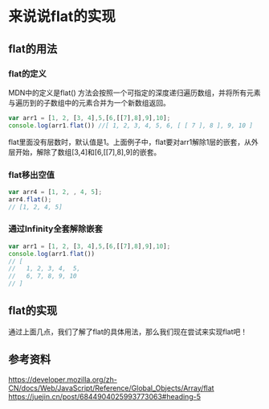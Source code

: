 # 来说说flat的实现

## flat的用法
### flat的定义
MDN中的定义是flat() 方法会按照一个可指定的深度递归遍历数组，并将所有元素与遍历到的子数组中的元素合并为一个新数组返回。

```javascript
var arr1 = [1, 2, [3, 4],5,[6,[[7],8],9],10];
console.log(arr1.flat()) //[ 1, 2, 3, 4, 5, 6, [ [ 7 ], 8 ], 9, 10 ]
```

flat里面没有层数时，默认值是1。上面例子中，flat要对arr1解除1层的嵌套，从外层开始，解除了数组[3,4]和[6,[[7],8],9]的嵌套。

### flat移出空值
```javascript
var arr4 = [1, 2, , 4, 5];
arr4.flat();
// [1, 2, 4, 5]
```
### 通过Infinity全套解除嵌套
```javascript
var arr1 = [1, 2, [3, 4],5,[6,[[7],8],9],10];
console.log(arr1.flat()) 
// [
//   1, 2, 3, 4,  5,
//   6, 7, 8, 9, 10
// ]
```
## flat的实现
通过上面几点，我们了解了flat的具体用法，那么我们现在尝试来实现flat吧！



## 参考资料
https://developer.mozilla.org/zh-CN/docs/Web/JavaScript/Reference/Global_Objects/Array/flat
https://juejin.cn/post/6844904025993773063#heading-5
